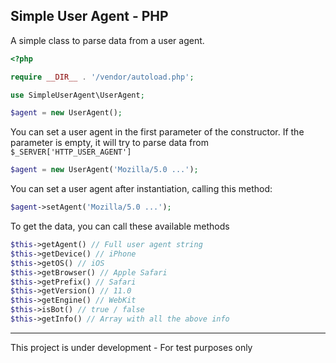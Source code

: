## Simple User Agent - PHP

A simple class to parse data from a user agent.

```php
<?php

require __DIR__ . '/vendor/autoload.php';

use SimpleUserAgent\UserAgent;

$agent = new UserAgent();

```

You can set a user agent in the first parameter of the constructor. If the parameter is empty, it will try to parse data from `$_SERVER['HTTP_USER_AGENT']`

```php
$agent = new UserAgent('Mozilla/5.0 ...');
```

You can set a user agent after instantiation, calling this method:

```php
$agent->setAgent('Mozilla/5.0 ...');
```

To get the data, you can call these available methods

```php
$this->getAgent() // Full user agent string
$this->getDevice() // iPhone
$this->getOS() // iOS
$this->getBrowser() // Apple Safari
$this->getPrefix() // Safari
$this->getVersion() // 11.0
$this->getEngine() // WebKit
$this->isBot() // true / false
$this->getInfo() // Array with all the above info
```

---

This project is under development - For test purposes only
